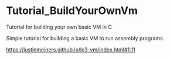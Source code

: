 # Tutorial_BuildYourOwnVm
Tutorial for building your own basic VM in C

Simple tutorial for building a basic VM to run assembly programs.

https://justinmeiners.github.io/lc3-vm/index.html#1:11
